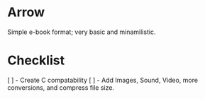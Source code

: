 # Arrow
Simple e-book format; very basic and minamilistic.
# Checklist
[ ] - Create C compatability
[ ] - Add Images, Sound, Video, more conversions, and compress file size.
